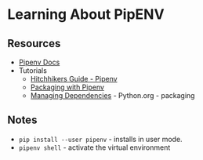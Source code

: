 # Learning About PipENV
## Resources
* [Pipenv Docs](https://docs.pipenv.org/)
* Tutorials
    * [Hitchhikers Guide - Pipenv](http://docs.python-guide.org/en/latest/dev/virtualenvs/)
    * [Packaging with Pipenv](https://code.tutsplus.com/tutorials/revisiting-python-packaging-with-pipenv--cms-30297)
    * [Managing Dependencies](https://packaging.python.org/tutorials/managing-dependencies/) - Python.org - packaging

## Notes
* `pip install --user pipenv` - installs in user mode.
* `pipenv shell` - activate the virtual environment
